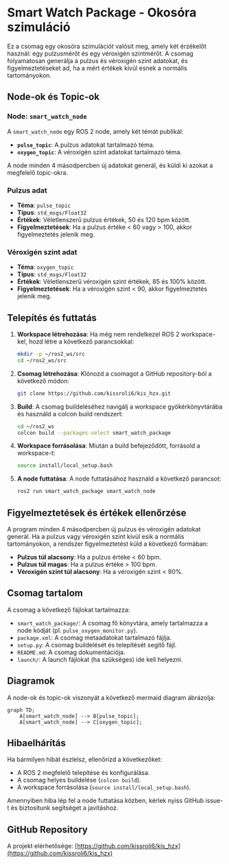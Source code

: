 # Smart Watch Package - Okosóra szimuláció

Ez a csomag egy okosóra szimulációt valósít meg, amely két érzékelőt használ: egy pulzusmérőt és egy véroxigén szintmérőt. A csomag folyamatosan generálja a pulzus és véroxigén szint adatokat, és figyelmeztetéseket ad, ha a mért értékek kívül esnek a normális tartományokon.

## Node-ok és Topic-ok

### Node: `smart_watch_node`
A `smart_watch_node` egy ROS 2 node, amely két témát publikál:
- **`pulse_topic`**: A pulzus adatokat tartalmazó téma.
- **`oxygen_topic`**: A véroxigén szint adatokat tartalmazó téma.

A node minden 4 másodpercben új adatokat generál, és küldi ki azokat a megfelelő topic-okra.

### Pulzus adat
- **Téma**: `pulse_topic`
- **Típus**: `std_msgs/Float32`
- **Értékek**: Véletlenszerű pulzus értékek, 50 és 120 bpm között.
- **Figyelmeztetések**: Ha a pulzus értéke < 60 vagy > 100, akkor figyelmeztetés jelenik meg.

### Véroxigén szint adat
- **Téma**: `oxygen_topic`
- **Típus**: `std_msgs/Float32`
- **Értékek**: Véletlenszerű véroxigén szint értékek, 85 és 100% között.
- **Figyelmeztetések**: Ha a véroxigén szint < 90, akkor figyelmeztetés jelenik meg.

## Telepítés és futtatás

1. **Workspace létrehozása**:
   Ha még nem rendelkezel ROS 2 workspace-kel, hozd létre a következő parancsokkal:
   ```bash
   mkdir -p ~/ros2_ws/src
   cd ~/ros2_ws/src
   ```

2. **Csomag létrehozása**: Klónozd a csomagot a GitHub repository-ból a következő módon:
   ```bash
   git clone https://github.com/kissroli6/kis_hzx.git
   ```

3. **Build**: A csomag buildeléséhez navigálj a workspace gyökérkönyvtárába és használd a colcon build rendszert:
   ```bash
   cd ~/ros2_ws
   colcon build --packages-select smart_watch_package
   ```

4. **Workspace forrásolása**: Miután a build befejeződött, forrásold a workspace-t:
   ```bash
   source install/local_setup.bash
   ```

5. **A node futtatása**: A node futtatásához használd a következő parancsot:
   ```bash
   ros2 run smart_watch_package smart_watch_node
   ```

## Figyelmeztetések és értékek ellenőrzése

A program minden 4 másodpercben új pulzus és véroxigén adatokat generál. Ha a pulzus vagy véroxigén szint kívül esik a normális tartományokon, a rendszer figyelmeztetést küld a következő formában:
- **Pulzus túl alacsony**: Ha a pulzus értéke < 60 bpm.
- **Pulzus túl magas**: Ha a pulzus értéke > 100 bpm.
- **Véroxigén szint túl alacsony**: Ha a véroxigén szint < 90%.

## Csomag tartalom

A csomag a következő fájlokat tartalmazza:
- `smart_watch_package/`: A csomag fő könyvtára, amely tartalmazza a node kódját (pl. `pulse_oxygen_monitor.py`).
- `package.xml`: A csomag metaadatokat tartalmazó fájlja.
- `setup.py`: A csomag buildelését és telepítését segítő fájl.
- `README.md`: A csomag dokumentációja.
- `launch/`: A launch fájlokat (ha szükséges) ide kell helyezni.

## Diagramok

A node-ok és topic-ok viszonyát a következő mermaid diagram ábrázolja:
```mermaid
graph TD;
    A[smart_watch_node] --> B[pulse_topic];
    A[smart_watch_node] --> C[oxygen_topic];
```

## Hibaelhárítás

Ha bármilyen hibát észlelsz, ellenőrizd a következőket:
- A ROS 2 megfelelő telepítése és konfigurálása.
- A csomag helyes buildelése (`colcon build`).
- A workspace forrásolása (`source install/local_setup.bash`).

Amennyiben hiba lép fel a node futtatása közben, kérlek nyiss GitHub issue-t és biztosítunk segítséget a javításhoz.

## GitHub Repository

A projekt elérhetősége: [https://github.com/kissroli6/kis_hzx](https://github.com/kissroli6/kis_hzx)
